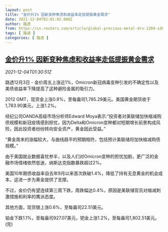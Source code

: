 ```yaml
---
layout: post
title: "金价升1% 因新变种焦虑和收益率走低提振黄金需求"
date: 2021-12-04T02:01:02.000Z
author: 路透
from: https://cn.reuters.com/article/global-precious-metal-drv-1204-idCNKBS2IJ00Z
tags: [ 路透 ]
categories: [ 路透 ]
---
```

<!--1638583262000-->
[金价升1% 因新变种焦虑和收益率走低提振黄金需求](https://cn.reuters.com/article/global-precious-metal-drv-1204-idCNKBS2IJ00Z)
------

<div>
<div><i>2021-12-04T01:30:51Z</i></div><p>路透12月3日 - 金价周五上涨近1%，Omicron新冠病毒变种引发的不确定性以及美债收益率下降提高了这种避险金属的吸引力。</p><p>2012 GMT，现货金上涨0.9%，至每盎司1,785.29美元。美国黄金期货收于1,783.90美元，上涨1.2%。</p><p>经纪公司OANDA高级市场分析师Edward Moya表示:“投资者对美联储加快缩减购债规模和新冠疫情感到担忧，因为Delta和Omicron变种都对短期增长前景构成风险，因此投资者纷纷转向安全资产，黄金因此受益。”</p><p>“黄金周末的涨幅较大，与曲线趋平的预期相符，包括预计美联储将加快缩减购债规模。”</p><p>由于美国就业数据喜忧参半，以及人们对Omicron变种的担忧加剧，更广泛的金融市场情绪依然低迷，纳斯达克指数暴跌超过2%。</p><p>美国10年期债收益率自去年9月以来首次跌破1.4%，降低了持有无息黄金的机会成本，这进一步为黄金提供了支撑。</p><p>不过，金价仍有望连续第三周下跌，周跌幅达0.4%，原因是美联储官员对缩减刺激措施和利率的鹰派态度。</p><p>其他方面，现货银上涨0.6%，至每盎司22.51美元。</p><p>铂金下跌1.1%，至每盎司927.07美元，钯金上涨1.2%，至每盎司1,802.51美元。(完)</p>
</div>
